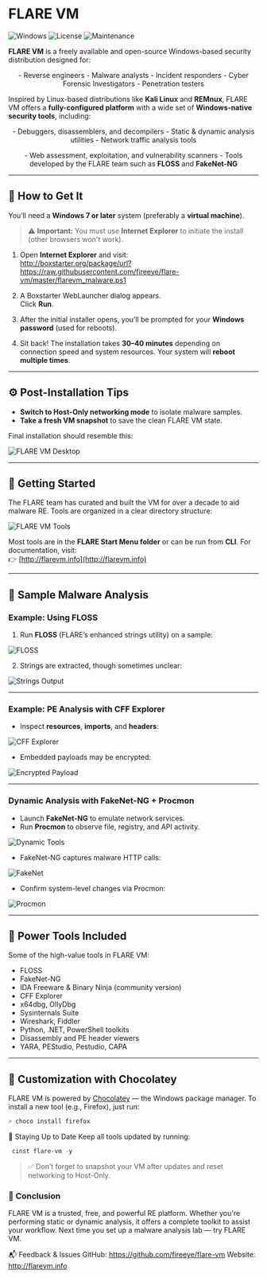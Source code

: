 # FLARE VM

![Windows](https://img.shields.io/badge/Platform-Windows-blue.svg)
![License](https://img.shields.io/github/license/fireeye/flare-vm)
![Maintenance](https://img.shields.io/badge/Maintained-Yes-brightgreen)

**FLARE VM** is a freely available and open-source Windows-based security distribution designed for:
<p align="center">
  - Reverse engineers  
  - Malware analysts  
  - Incident responders  
  - Cyber Forensic Investigators  
  - Penetration testers
</p>

Inspired by Linux-based distributions like **Kali Linux** and **REMnux**, FLARE VM offers a **fully-configured platform** with a wide set of **Windows-native security tools**, including:

<p align="center">
  - Debuggers, disassemblers, and decompilers  
  - Static & dynamic analysis utilities  
  - Network traffic analysis tools 
</p>
 <p align="center">
  - Web assessment, exploitation, and vulnerability scanners  
  - Tools developed by the FLARE team such as <strong>FLOSS</strong> and <strong>FakeNet-NG</strong>
</p>


---

## 🔧 How to Get It

You’ll need a **Windows 7 or later** system (preferably a **virtual machine**).

> ⚠️ **Important:** You must use **Internet Explorer** to initiate the install (other browsers won't work).

1. Open **Internet Explorer** and visit:  
http://boxstarter.org/package/url?https://raw.githubusercontent.com/fireeye/flare-vm/master/flarevm_malware.ps1

2. A Boxstarter WebLauncher dialog appears.  
Click **Run**.

3. After the initial installer opens, you’ll be prompted for your **Windows password** (used for reboots).

4. Sit back! The installation takes **30–40 minutes** depending on connection speed and system resources. Your system will **reboot multiple times**.

---

## ⚙️ Post-Installation Tips

- **Switch to Host-Only networking mode** to isolate malware samples.
- **Take a fresh VM snapshot** to save the clean FLARE VM state.

Final installation should resemble this:

![FLARE VM Desktop](https://storage.googleapis.com/gweb-cloudblog-publish/images/flare-vm-intro3_diot.max-1200x1200.png)

---

## 🚀 Getting Started

The FLARE team has curated and built the VM for over a decade to aid malware RE. Tools are organized in a clear directory structure:

![FLARE VM Tools](https://storage.googleapis.com/gweb-cloudblog-publish/images/flare-vm-intro4_mgqa.max-1200x1200.png)

Most tools are in the **FLARE Start Menu folder** or can be run from **CLI**. For documentation, visit:  
👉 [http://flarevm.info](http://flarevm.info)

---

## 🔬 Sample Malware Analysis

### Example: Using FLOSS

1. Run **FLOSS** (FLARE’s enhanced strings utility) on a sample:

![FLOSS](https://storage.googleapis.com/gweb-cloudblog-publish/images/flare-vm-intro5_ystg.max-700x700.png)

2. Strings are extracted, though sometimes unclear:

![Strings Output](https://storage.googleapis.com/gweb-cloudblog-publish/images/flare-vm-intro6_sdvt.max-1000x1000.png)

---

### Example: PE Analysis with CFF Explorer

- Inspect **resources**, **imports**, and **headers**:

![CFF Explorer](https://storage.googleapis.com/gweb-cloudblog-publish/images/flare-vm-intro7_txyj.max-1200x1200.png)

- Embedded payloads may be encrypted:

![Encrypted Payload](https://storage.googleapis.com/gweb-cloudblog-publish/images/flare-vm-intro8_tckq.max-1200x1200.png)

---

### Dynamic Analysis with FakeNet-NG + Procmon

- Launch **FakeNet-NG** to emulate network services.
- Run **Procmon** to observe file, registry, and API activity.

![Dynamic Tools](https://storage.googleapis.com/gweb-cloudblog-publish/images/flare-vm-intro9_kfkc.max-1200x1200.png)

- FakeNet-NG captures malware HTTP calls:

![FakeNet](https://storage.googleapis.com/gweb-cloudblog-publish/images/flare-vm-intro10_njyw.max-1200x1200.png)

- Confirm system-level changes via Procmon:

![Procmon](https://storage.googleapis.com/gweb-cloudblog-publish/images/flare-vm-intro11_mysk.max-1200x1200.png)

---

## 🧰 Power Tools Included

Some of the high-value tools in FLARE VM:

- FLOSS
- FakeNet-NG
- IDA Freeware & Binary Ninja (community version)
- CFF Explorer
- x64dbg, OllyDbg
- Sysinternals Suite
- Wireshark, Fiddler
- Python, .NET, PowerShell toolkits
- Disassembly and PE header viewers
- YARA, PEStudio, Pestudio, CAPA

---

## 🧱 Customization with Chocolatey
FLARE VM is powered by [Chocolatey](https://chocolatey.org/) — the Windows package manager.
To install a new tool (e.g., Firefox), just run:

```powershell
> choco install firefox
```
🔄 Staying Up to Date
Keep all tools updated by running:

```powershell
 cinst flare-vm -y
```
> ✅ Don’t forget to snapshot your VM after updates and reset networking to Host-Only.

### 📣 Conclusion
FLARE VM is a trusted, free, and powerful RE platform. Whether you're performing static or dynamic analysis, it offers a complete toolkit to assist your workflow.
Next time you set up a malware analysis lab — try FLARE VM.

📬 Feedback & Issues
GitHub: https://github.com/fireeye/flare-vm
Website: http://flarevm.info
